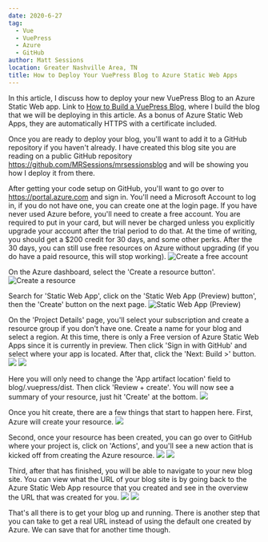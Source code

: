 ```yaml
---
date: 2020-6-27
tag: 
  - Vue
  - VuePress
  - Azure
  - GitHub
author: Matt Sessions
location: Greater Nashville Area, TN  
title: How to Deploy Your VuePress Blog to Azure Static Web Apps
---
```


In this article, I discuss how to deploy your new VuePress Blog to an Azure Static Web app. Link to [How to Build a VuePress Blog](https://blog.mrsessions.com/2020/06/15/how-to-build-a-vuepress-blog/), where I build the blog that we will be deploying in this article. As a bonus of Azure Static Web Apps, they are automatically HTTPS with a certificate included.

Once you are ready to deploy your blog, you'll want to add it to a GitHub repository if you haven't already. I have created this blog site you are reading on a public GitHub repository <https://github.com/MRSessions/mrsessionsblog> and will be showing you how I deploy it from there.

After getting your code setup on GitHub, you'll want to go over to <https://portal.azure.com> and sign in. You'll need a Microsoft Account to log in, if you do not have one, you can create one at the login page. If you have never used Azure before, you'll need to create a free account. You are required to put in your card, but will never be charged unless you explicitly upgrade your account after the trial period to do that. At the time of writing, you should get a $200 credit for 30 days, and some other perks. After the 30 days, you can still use free resources on Azure without upgrading (if you do have a paid resource, this will stop working).
![Create a free account](https://mrsessionsblog.blob.core.windows.net/mrsessionsblogimg/deploying-your-vuepress-blog-to-azure-static-web-apps/CreateAFreeAccount.png)

On the Azure dashboard, select the 'Create a resource button'.
![Create a resource](https://mrsessionsblog.blob.core.windows.net/mrsessionsblogimg/deploying-your-vuepress-blog-to-azure-static-web-apps/createAResource.png)

Search for 'Static Web App', click on the 'Static Web App (Preview) button', then the 'Create' button on the next page.
![Static Web App (Preview)](https://mrsessionsblog.blob.core.windows.net/mrsessionsblogimg/deploying-your-vuepress-blog-to-azure-static-web-apps/selectStaticWebApp.png)

On the 'Project Details' page, you'll select your subscription and create a resource group if you don't have one. Create a name for your blog and select a region. At this time, there is only a Free version of Azure Static Web Apps since it is currently in preview. Then click 'Sign in with GitHub' and select where your app is located. After that, click the 'Next: Build >' button.
![](https://mrsessionsblog.blob.core.windows.net/mrsessionsblogimg/deploying-your-vuepress-blog-to-azure-static-web-apps/SignInWithGitHub.png)
![](https://mrsessionsblog.blob.core.windows.net/mrsessionsblogimg/deploying-your-vuepress-blog-to-azure-static-web-apps/NextBuild.png)

Here you will only need to change the 'App artifact location' field to blog/.vuepress/dist. Then click 'Review + create'. You will now see a summary of your resource, just hit 'Create' at the bottom.
![](https://mrsessionsblog.blob.core.windows.net/mrsessionsblogimg/deploying-your-vuepress-blog-to-azure-static-web-apps/reviewPlusCreate.png)

Once you hit create, there are a few things that start to happen here. First, Azure will create your resource.
![](https://mrsessionsblog.blob.core.windows.net/mrsessionsblogimg/deploying-your-vuepress-blog-to-azure-static-web-apps/CompleteDeployment.png)

Second, once your resource has been created, you can go over to GitHub where your project is, click on 'Actions', and you'll see a new action that is kicked off from creating the Azure resource.
![](https://mrsessionsblog.blob.core.windows.net/mrsessionsblogimg/deploying-your-vuepress-blog-to-azure-static-web-apps/ActionsOverview.png)
![](https://mrsessionsblog.blob.core.windows.net/mrsessionsblogimg/deploying-your-vuepress-blog-to-azure-static-web-apps/actionComplete.png)

Third, after that has finished, you will be able to navigate to your new blog site. You can view what the URL of your blog site is by going back to the Azure Static Web App resource that you created and see in the overview the URL that was created for you.
![](https://mrsessionsblog.blob.core.windows.net/mrsessionsblogimg/deploying-your-vuepress-blog-to-azure-static-web-apps/siteURL.png)
![](https://mrsessionsblog.blob.core.windows.net/mrsessionsblogimg/deploying-your-vuepress-blog-to-azure-static-web-apps/site.png)

That's all there is to get your blog up and running. There is another step that you can take to get a real URL instead of using the default one created by Azure. We can save that for another time though.